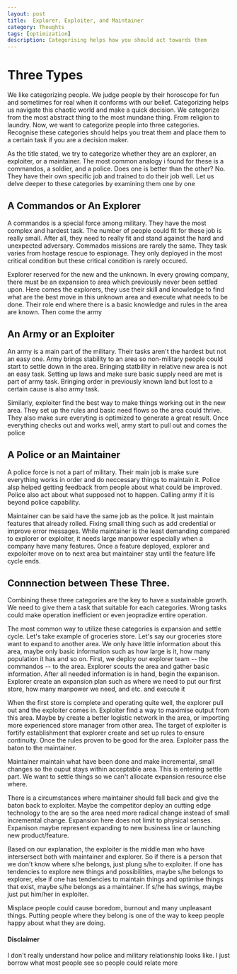 ```yaml
---
layout: post
title:  Explorer, Exploiter, and Maintainer
category: Thoughts
tags: [optimization]
description: Categorising helps how you should act towards them
---
```

# Three Types

We like categorizing people. We judge people by their horoscope for fun and sometimes for real 
when it conforms with our belief. Categorizing helps us navigate this chaotic world and make
a quick decision. We categorize from the most abstract thing to the most mundane thing. From religion
to laundry. Now, we want to categorize people into three categories. Recognise these categories should
helps you treat them and place them to a certain task if you are a decision maker.

As the title stated, we try to categorize whether they are an explorer, an exploiter, or a maintainer.
The most common analogy i found for these is a commandos, a soldier, and a police. Does one is better
than the other? No. They have their own specific job and trained to do their job well. Let us delve
deeper to these categories by examining them one by one

## A Commandos or An Explorer

A commandos is a special force among military. They have the most complex and hardest task. The number
of people could fit for these job is really small. After all, they need to really fit and stand against
the hard and unexpected adversary. Commados missions are rarely the same. They task varies from
hostage rescue to espionage. They only deployed in the most critical condition but these critical
condition is rarely occured.

Explorer reserved for the new and the unknown. In every growing company, there must be an expansion to
area which previously never been settled upon. Here comes the explorers, they use their skill and knowledge
to find what are the best move in this unknown area and execute what needs to be done. Their role end where
there is a basic knowledge and rules in the area are known. Then come the army

## An Army or an Exploiter

An army is a main part of the military. Their tasks aren't the hardest but not an easy one. Army brings
stability to an area so non-military people could start to settle down in the area. Bringing statbility
in relative new area is not an easy task. Setting up laws and make sure basic supply need are met is part
of army task. Bringing order in previously known land but lost to a certain cause is also army task.

Similarly, exploiter find the best way to make things working out in the new area. They set up the rules
and basic need flows so the area could thrive. They also make sure everyting is optimized to generate
a great result. Once everything checks out and works well, army start to pull out and comes the police

## A Police or an Maintainer

A police force is not a part of military. Their main job is make sure everything works in order and do 
neccessary things to maintain it. Police alsp helped getting feedback from people about what could be improved.
Police also act about what supposed not to happen. Calling army if it is beyond police capability.

Maintainer can be said have the same job as the police. It just maintain features that already rolled. 
Fixing small thing such as add credential or improve error messages. 
While maintainer is the least demanding compared
to explorer or exploiter, it needs large manpower especially when a company have many features.
Once a feature deployed, explorer and expoloiter move on to next area but maintainer stay until the feature life cycle ends.

## Connnection between These Three.

Combining these three categories are the key to have a sustainable growth. We need to give them a task that
suitable for each categories. Wrong tasks could make operation inefficient or even jeopradize entire operation.

The most common way to utilize these categories is expansion and settle cycle.
Let's take example of groceries store. Let's say our groceries store want to expand to another area.
We only have little information about this area, maybe only basic information such as how large is it, how many population it has and so on. First, we deploy our explorer team -- the commandos -- to the area. Explorer scouts the area and gather basic information. After all needed information is in hand, begin the expanison. Explorer create an expansion plan such as where we need to put our first store, how many manpower we need, and etc. and execute it

When the first store is complete and operating quite well, the explorer pull out and the exploiter comes in.
Exploiter find a way to maximise output from this area. Maybe by create a better logistic network in the area,
or importing more experienced store manager from other area. The target of exploiter is fortify establishment that explorer create and set up rules to ensure continuity. Once the rules proven to be good for the area. Exploiter pass the baton to the maintainer.

Maintainer maintain what have been done and make incremental, small changes so the ouput stays within acceptable area. This is entering settle part. We want to settle things so we can't allocate expansion
resource else where. 

There is a circumstances where maintainer should fall back and give the baton back to exploiter. Maybe the
competitor deploy an cutting edge technology to the are so the area need more radical change instead of small
incremental change. Expansion here does not limit to physical senses. Expanison maybe represent expanding to
new business line or launching new product/feature. 

Based on our explanation, the exploiter is the middle man who have intersersect both with maintainer and explorer. So if there is a person that we don't know where s/he belongs, just plung s/he to exploiter. If one has tendencies to explore new things and possibilities, maybe s/he belongs to explorer, else if one has tendencies to maintain things and optimise things that exist, maybe s/he belongs as a maintainer. If s/he has swings, maybe just put him/her in exploiter.

Misplace people could cause boredom, burnout and many unpleasant things. Putting people where they belong is 
one of the way to keep people happy about what they are doing.

#### Disclaimer

I don't really understand how police and military relationship looks like. I just borrow what most people see so people could relate more
